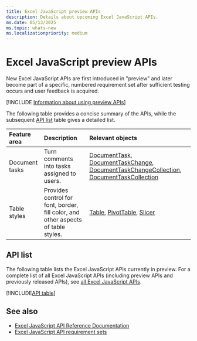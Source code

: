```yaml
---
title: Excel JavaScript preview APIs
description: Details about upcoming Excel JavaScript APIs.
ms.date: 05/13/2025
ms.topic: whats-new
ms.localizationpriority: medium
---
```


# Excel JavaScript preview APIs

New Excel JavaScript APIs are first introduced in "preview" and later become part of a specific, numbered requirement set after sufficient testing occurs and user feedback is acquired.

[!INCLUDE [Information about using preview APIs](../../includes/using-preview-apis-host.md)]

The following table provides a concise summary of the APIs, while the subsequent [API list](#api-list) table gives a detailed list.

| Feature area | Description | Relevant objects |
|:--- |:--- |:--- |
| Document tasks | Turn comments into tasks assigned to users. | [DocumentTask](/javascript/api/excel/excel.documenttask), [DocumentTaskChange](/javascript/api/excel/excel.documenttaskchange), [DocumentTaskChangeCollection](/javascript/api/excel/excel.documenttaskchangecollection), [DocumentTaskCollection](/javascript/api/excel/excel.documenttaskcollection) |
| Table styles | Provides control for font, border, fill color, and other aspects of table styles. | [Table](/javascript/api/excel/excel.table), [PivotTable](/javascript/api/excel/excel.pivottable), [Slicer](/javascript/api/excel/excel.slicer) |

## API list

The following table lists the Excel JavaScript APIs currently in preview. For a complete list of all Excel JavaScript APIs (including preview APIs and previously released APIs), see [all Excel JavaScript APIs](/javascript/api/excel?view=excel-js-preview&preserve-view=true).

[!INCLUDE[API table](../../includes/excel-preview.md)]

## See also

- [Excel JavaScript API Reference Documentation](/javascript/api/excel?view=excel-js-preview&preserve-view=true)
- [Excel JavaScript API requirement sets](excel-api-requirement-sets.md)
